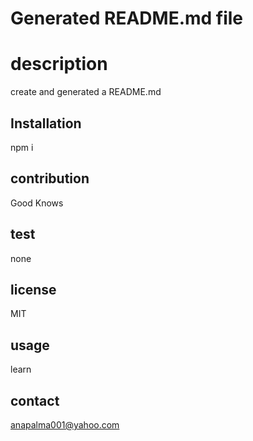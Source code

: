 # Generated README.md file
# description
create and generated a README.md 
## Installation
npm i
## contribution
Good Knows
## test
none
## license
MIT
## usage
learn
## contact
anapalma001@yahoo.com

